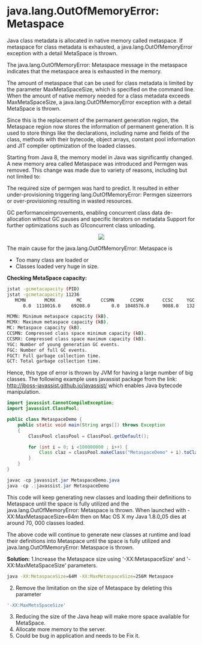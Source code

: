 # java.lang.OutOfMemoryError: Metaspace

Java class metadata is allocated in native memory called metaspace. If metaspace for class metadata is exhausted, a java.lang.OutOfMemoryError exception with a detail MetaSpace is thrown.

The java.lang.OutOfMemoryError: Metaspace message in the metaspace indicates that the metaspace area is exhausted in the memory.

The amount of metaspace that can be used for class metadata is limited by the parameter MaxMetaSpaceSize, which is specified on the command line. When the amount of native memory needed for a class metadata exceeds MaxMetaSpaceSize, a java.lang.OutOfMemoryError exception with a detail MetaSpace is thrown.

Since this is the replacement of the permanent generation region, the Metaspace region now stores the information of permanent generation. It is used to store things like the declarations, including name and fields of the class, methods with their bytecode, object arrays, constant pool information and JIT compiler optimization of the loaded classes.

Starting from Java 8, the memory model in Java was significantly changed. A new memory area called Metaspace was introduced and Permgen was removed. This change was made due to variety of reasons, including but not limited to:

The required size of permgen was hard to predict. It resulted in either under-provisioning triggering lang.OutOfMemoryError: Permgen sizeerrors or over-provisioning resulting in wasted resources.

GC performanceimprovements, enabling concurrent class data de-allocation without GC pauses and specific iterators on metadata
Support for further optimizations such as G1concurrent class unloading.

<p align='center'>
  <img src='https://camo.githubusercontent.com/6eeac2a2bfcab9fe0cedef3761e105951d0ea360dbfefb11dbf8e3612dd4acec/68747470733a2f2f7777772e70726f6772616d6d6572736f756768742e636f6d2f696d616765732f3130332f35636239343266623361353736343230303939373662343235396139313835372e706e67'>
</p>

The main cause for the java.lang.OutOfMemoryError: Metaspace is
* Too many class are loaded or
* Classes loaded very huge in size.


**Checking MetaSpace capacity:**
```sh
jstat -gcmetacapacity (PID)  
jstat -gcmetacapacity 11236
   MCMN       MCMX        MC       CCSMN      CCSMX       CCSC     YGC   FGC    FGCT     GCT
      0.0  1110016.0    69208.0        0.0  1048576.0     9088.0   132     4    0.564    2.373

MCMN: Minimum metaspace capacity (kB).
MCMX: Maximum metaspace capacity (kB).
MC: Metaspace capacity (kB).
CCSMN: Compressed class space minimum capacity (kB).
CCSMX: Compressed class space maximum capacity (kB).
YGC: Number of young generation GC events.
FGC: Number of full GC events.
FGCT: Full garbage collection time.
GCT: Total garbage collection time.
```

Hence, this type of error is thrown by JVM for having a large number of big classes. The following example uses javassist package from the link: http://jboss-javassist.github.io/javassist/ which enables Java bytecode manipulation.

```java
import javassist.CannotCompileException;
import javassist.ClassPool;

public class MetaspaceDemo {
    public static void main(String args[]) throws Exception
    {
        ClassPool classPool = ClassPool.getDefault();

        for (int i = 0; i <100000000 ; i++) {
            Class claz = classPool.makeClass("MetaspaceDemo" + i).toClass();
        }
    }
}

javac -cp javassist.jar MetaspaceDemo.java
java -cp .:javassist.jar MetaspaceDemo
```
This code will keep generating new classes and loading their definitions to Metaspace until the space is fully utilized and the java.lang.OutOfMemoryError: Metaspace is thrown. When launched with -XX:MaxMetaspaceSize=64m then on Mac OS X my Java 1.8.0_05 dies at around 70, 000 classes loaded.

The above code will continue to generate new classes at runtime and load their definitions into Metaspace until the space is fully utilized and java.lang.OutOfMemoryError: Metaspace is thrown.

**Solution:**
1.Increase the Metaspace size using '-XX:MetaspaceSize' and '-XX:MaxMetaSpaceSize' parameters.
```sh
java -XX:MetaspaceSize=64M -XX:MaxMetaspaceSize=256M Metaspace
```
2. Remove the limitation on the size of Metaspace by deleting this parameter
```sh
'-XX:MaxMetsSpaceSize'
```
3. Reducing the size of the Java heap will make more space available for MetaSpace.
4. Allocate more memory to the server.
5. Could be bug in application and needs to be Fix it.
